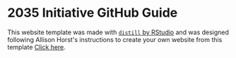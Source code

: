 # 2035 Initiative GitHub Guide

This website template was made with [`distill` by RStudio](https://rstudio.github.io/distill/) and was designed following  Allison Horst's instructions to create your own website from this template [Click here](https://docs.google.com/document/d/1iC0f8VONz269Fm6dVHXeiQuWubNOgOiHjF6oHNBLD-o/edit?usp=sharing).
